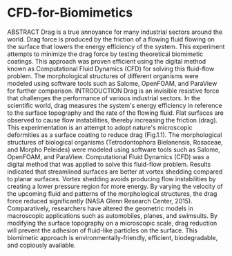 # CFD-for-Biomimetics
ABSTRACT
Drag is a true annoyance for many industrial sectors around the world. Drag force is produced by the friction of a flowing fluid flowing on the surface that lowers the energy efficiency of the system. This experiment attempts to minimize the drag force by testing theoretical biomimetic coatings. This approach was proven efficient using the digital method known as Computational Fluid Dynamics (CFD) for solving this fluid-flow problem. The morphological structures of different organisms were modeled using software tools such as Salome, OpenFOAM, and ParaView for further comparison.
INTRODUCTION
Drag is an invisible resistive force that challenges the performance of various industrial sectors. In the scientific world, drag measures the system's energy efficiency in reference to the surface topography and the rate of the flowing fluid. Flat surfaces are observed to cause flow instabilities, thereby increasing the friction (drag). This experimentation is an attempt to adopt nature's microscopic deformities as a surface coating to reduce drag (Fig.1.1). The morphological structures of biological organisms (Tetrodontophora Bielanensis, Rosaceae, and Morpho Peleides) were modeled using software tools such as Salome, OpenFOAM, and ParaView. Computational Fluid Dynamics (CFD) was a digital method that was applied to solve this fluid-flow problem. Results indicated that streamlined surfaces are better at vortex shedding compared to planar surfaces. Vortex shedding avoids producing flow instabilities by creating a lower pressure region for more energy. By varying the velocity of the upcoming fluid and patterns of the morphological structures, the drag force reduced significantly (NASA Glenn Research Center, 2015). Comparatively, researchers have altered the geometric models in macroscopic applications such as automobiles, planes, and swimsuits. By modifying the surface topography on a microscopic scale, drag reduction will prevent the adhesion of fluid-like particles on the surface. This biomimetic approach is environmentally-friendly, efficient, biodegradable, and copiously available.
